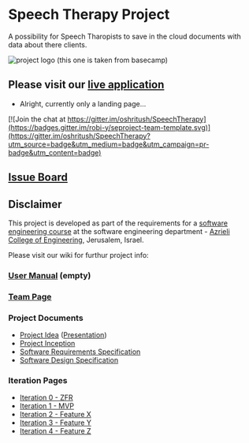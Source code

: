 # Speech Therapy Project

A possibility for Speech Tharopists to save in the cloud documents  with data about there clients.

![project logo (this one is taken from basecamp)](https://github.com/oshritush/seproject-team-template/blob/master/img/Logo.jpg)

## Please visit our [live application](http://speechtherapis.azurewebsites.net)
- Alright, currently only a landing page...

[![Join the chat at https://gitter.im/oshritush/SpeechTherapy](https://badges.gitter.im/robi-y/seproject-team-template.svg)](https://gitter.im/oshritush/SpeechTherapy?utm_source=badge&utm_medium=badge&utm_campaign=pr-badge&utm_content=badge)

## [Issue Board](https://huboard.com/robi-y/seproject-team-template#/)

## Disclaimer
This project is developed as part of the requirements for a [software engineering course](https://github.com/jce-il/se-class/wiki) at the software engineering department - [Azrieli College of Engineering](http://www.jce.ac.il/), Jerusalem, Israel.

Please visit our wiki for furthur project info: 

### [User Manual](../../wiki/user-manual) (empty)

### [Team Page](../../wiki/team)

### Project Documents
- [Project Idea](docs/idea.pdf) ([Presentation](docs/idea-slides.pdf))
- [Project Inception](../../wiki/inception)
- [Software Requirements Specification](../../wiki/srs)
- [Software Design Specification](../../wiki/sds)

### Iteration Pages
- [Iteration 0 - ZFR](../../wiki/iter0-zfr)
- [Iteration 1 - MVP]()
- [Iteration 2 - Feature X]()
- [Iteration 3 - Feature Y]()
- [Iteration 4 - Feature Z]()



